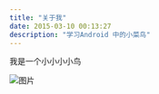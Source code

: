 ```yaml
---
title: "关于我"
date: 2015-03-10 00:13:27
description: "学习Android 中的小菜鸟"
---
```



我是一个小小小小鸟

![图片](th.jepg)
